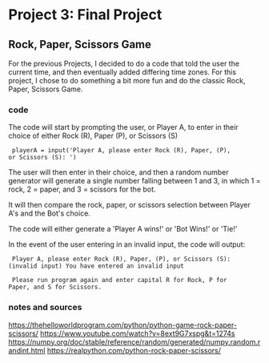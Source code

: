 # Project 3: Final Project
## Rock, Paper, Scissors Game

For the previous Projects, I decided to do a code that told the user the current time, and then eventually added differing time zones. For this project, I chose to 
do something a bit more fun and do the classic Rock, Paper, Scissors Game.

### code

The code will start by prompting the user, or Player A, to enter in their choice of either Rock (R), Paper (P), or Scissors (S)

<code> playerA = input('Player A, please enter Rock (R), Paper, (P), or Scissors (S): ') </code>

The user will then enter in their choice, and then a random number generator will generate a single number falling between 1 and 3, in which 1 = rock, 
2 = paper, and 3 = scissors for the bot.

It will then compare the rock, paper, or scissors selection between Player A's and the Bot's choice. 

The code will either generate a 'Player A wins!' or 'Bot Wins!' or 'Tie!'

In the event of the user entering in an invalid input, the code will output:

<code> Player A, please enter Rock (R), Paper, (P), or Scissors (S): (invalid input)
You have entered an invalid input </code>
  
<code> Please run program again and enter capital R for Rock, P for Paper, and S for Scissors. </code>

### notes and sources
https://thehelloworldprogram.com/python/python-game-rock-paper-scissors/
https://www.youtube.com/watch?v=8ext9G7xspg&t=1274s
https://numpy.org/doc/stable/reference/random/generated/numpy.random.randint.html
https://realpython.com/python-rock-paper-scissors/

